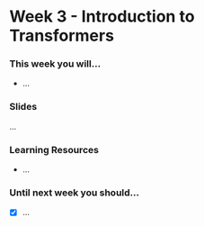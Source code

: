 # Week 3 - Introduction to Transformers

### This week you will...

- ...

### Slides

...

### Learning Resources

- ...

### Until next week you should...

- [x] ...
